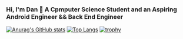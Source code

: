 ### Hi, I'm Dan 👋 A Cpmputer Science Student and an Aspiring Android Engineer && Back End Engineer 
[![Anurag's GitHub stats](https://github-readme-stats.vercel.app/api?username=dmwinzi&show_icons=true&theme=github_dark)]()
[![Top Langs](https://github-readme-stats.vercel.app/api/top-langs/?username=dmwinzi&layout=compact&show_icons=true&theme=github_dark)](https://github.com/anuraghazra/github-readme-stats)
[![trophy](https://github-profile-trophy.vercel.app/?username=dmwinzi&theme=darkhub)](https://github.com/ryo-ma/github-profile-trophy)
<!--
**Dmwinzi/Dmwinzi** is a ✨ _special_ ✨ repository because its `README.md` (this file) appears on your GitHub profile.

Here are some ideas to get you started:

- 🔭 I’m currently working on 
- 👯 I’m looking to collaborate on Android Projects / Spring Back End Projects
- 🤔 I’m looking for help with ...
- 💬 Ask me about ...
- 📫 How to reach me: 
- 😄 Pronouns: 
- ⚡ Fun fact: I  have a space theory hahaha...
-->
